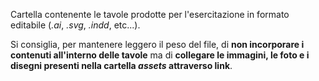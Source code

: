 Cartella contenente le tavole prodotte per l'esercitazione in formato editabile (*.ai*, *.svg*, *.indd*, etc...).

Si consiglia, per mantenere leggero il peso del file, di __non incorporare i contenuti all'interno delle tavole__ ma di __collegare le immagini, le foto e i disegni presenti nella cartella *assets* attraverso link__.
